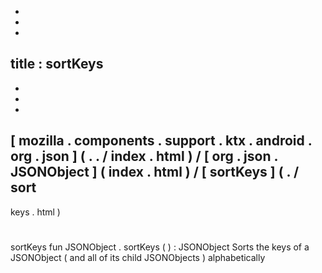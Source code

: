 -
-
-
title
:
sortKeys
-
-
-
-
[
mozilla
.
components
.
support
.
ktx
.
android
.
org
.
json
]
(
.
.
/
index
.
html
)
/
[
org
.
json
.
JSONObject
]
(
index
.
html
)
/
[
sortKeys
]
(
.
/
sort
-
keys
.
html
)
#
sortKeys
fun
JSONObject
.
sortKeys
(
)
:
JSONObject
Sorts
the
keys
of
a
JSONObject
(
and
all
of
its
child
JSONObjects
)
alphabetically
